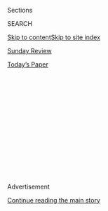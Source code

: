 <div id="app">

<div>

<div>

<div>

<div class="NYTAppHideMasthead css-1q2w90k e1suatyy0">

<div class="section css-ui9rw0 e1suatyy2">

<div class="css-eph4ug er09x8g0">

<div class="css-6n7j50">

</div>

<span class="css-1dv1kvn">Sections</span>

<div class="css-10488qs">

<span class="css-1dv1kvn">SEARCH</span>

</div>

[Skip to content](#site-content)[Skip to site index](#site-index)

</div>

<div id="masthead-section-label" class="css-1wr3we4 eaxe0e00">

[Sunday
Review](https://www.nytimes3xbfgragh.onion/section/opinion/sunday)

</div>

<div class="css-10698na e1huz5gh0">

</div>

</div>

<div id="masthead-bar-one" class="section hasLinks css-15hmgas e1csuq9d3">

<div class="css-uqyvli e1csuq9d0">

</div>

<div class="css-1uqjmks e1csuq9d1">

</div>

<div class="css-9e9ivx">

[](https://myaccount.nytimes3xbfgragh.onion/auth/login?response_type=cookie&client_id=vi)

</div>

<div class="css-1bvtpon e1csuq9d2">

[Today’s
Paper](https://www.nytimes3xbfgragh.onion/section/todayspaper)

</div>

</div>

</div>

</div>

<div data-aria-hidden="false">

<div id="site-content" data-role="main">

<div>

<div class="css-1aor85t" style="opacity:0.000000001;z-index:-1;visibility:hidden">

<div class="css-1hqnpie">

<div class="css-epjblv">

<span class="css-17xtcya">[Sunday
Review](/section/opinion/sunday)</span><span class="css-x15j1o">|</span><span class="css-fwqvlz">Waking
Up in
2030</span>

</div>

<div class="css-k008qs">

<div class="css-1iwv8en">

<span class="css-18z7m18"></span>

<div>

</div>

</div>

<span class="css-1n6z4y">https://nyti.ms/387Zj0r</span>

<div class="css-1705lsu">

<div class="css-4xjgmj">

<div class="css-4skfbu" data-role="toolbar" data-aria-label="Social Media Share buttons, Save button, and Comments Panel with current comment count" data-testid="share-tools">

  - 
  - 
  - 
  - 
    
    <div class="css-6n7j50">
    
    </div>

  - 
  - 

</div>

</div>

</div>

</div>

</div>

</div>

<div id="NYT_TOP_BANNER_REGION" class="css-13pd83m">

</div>

<div id="top-wrapper" class="css-1sy8kpn">

<div id="top-slug" class="css-l9onyx">

Advertisement

</div>

[Continue reading the main
story](#after-top)

<div class="ad top-wrapper" style="text-align:center;height:100%;display:block;min-height:250px">

<div id="top" class="place-ad" data-position="top" data-size-key="top">

</div>

</div>

<div id="after-top">

</div>

</div>

<div>

<div class="css-v5btjw etb61u70">

<div class="css-v05ibm etb61u71">

[Opinion](/section/opinion)

</div>

</div>

<div id="sponsor-wrapper" class="css-1hyfx7x">

<div id="sponsor-slug" class="css-19vbshk">

Supported by

</div>

[Continue reading the main
story](#after-sponsor)

<div id="sponsor" class="ad sponsor-wrapper" style="text-align:center;height:100%;display:block">

</div>

<div id="after-sponsor">

</div>

</div>

<div class="css-186x18t">

</div>

<div class="css-1vkm6nb ehdk2mb0">

# Waking Up in 2030

</div>

The suspended time of the pandemic has put history on fast-forward.

<div class="css-18e8msd">

<div class="css-vp77d3 epjyd6m0">

<div class="css-1p10dcb ey68jwv0" data-aria-hidden="true">

[![Ross
Douthat](https://static01.graylady3jvrrxbe.onion/images/2018/04/03/opinion/ross-douthat/ross-douthat-thumbLarge.png
"Ross Douthat")](https://www.nytimes3xbfgragh.onion/by/ross-douthat)

</div>

<div class="css-1baulvz">

By [<span class="css-1baulvz last-byline" itemprop="name">Ross
Douthat</span>](https://www.nytimes3xbfgragh.onion/by/ross-douthat)

<div class="css-8atqhb">

Opinion Columnist

</div>

</div>

</div>

  - June 27,
    2020

  - 
    
    <div class="css-4xjgmj">
    
    <div class="css-d8bdto" data-role="toolbar" data-aria-label="Social Media Share buttons, Save button, and Comments Panel with current comment count" data-testid="share-tools">
    
      - 
      - 
      - 
      - 
        
        <div class="css-6n7j50">
        
        </div>
    
      - 
      - 
    
    </div>
    
    </div>

</div>

<div class="css-79elbk" data-testid="photoviewer-wrapper">

<div class="css-z3e15g" data-testid="photoviewer-wrapper-hidden">

</div>

<div class="css-1a48zt4 ehw59r15" data-testid="photoviewer-children">

![<span class="css-16f3y1r e13ogyst0" data-aria-hidden="true">Wall
Street in New York on June
4.</span><span class="css-cnj6d5 e1z0qqy90" itemprop="copyrightHolder"><span class="css-1ly73wi e1tej78p0">Credit...</span><span><span>John
Taggart for The New York
Times</span></span></span>](https://static01.graylady3jvrrxbe.onion/images/2020/06/28/opinion/28douthat1/merlin_173217126_b8ea22c8-a030-4af1-a97c-9007e501f5e6-articleLarge.jpg?quality=75&auto=webp&disable=upscale)

</div>

</div>

</div>

<div class="section meteredContent css-1r7ky0e" name="articleBody" itemprop="articleBody">

<div class="css-1fanzo5 StoryBodyCompanionColumn">

<div class="css-53u6y8">

There is something peculiar about time during the pandemic. On the one
hand there’s a feeling that the normal calendar has simply stopped,
school schedules and sports seasons evaporating, one homebound day
passing much like another. It’s a feeling of hiatus, intermission, like
the days between Christmas and the new year, or some extra season
invented by a Renaissance pope to fix a lagging calendar.

Yet at the same time there’s a feeling of acceleration, of changes that
might have otherwise dragged out across a decade piling one atop the
other. The George Floyd protests and their electoral consequences, the
transformation of liberal institutions by internal agitation, the
changes happening to cities and corporations and colleges and churches —
in each case, trends that were working slowly have seemingly speeded up.

This means that when the coronavirus era finally ends, there will be a
Rip Van Winkle feeling — a sense of having been asleep and waking to
normality, except that we will have time-traveled and the normality will
resemble the year 2030 as it might have been without the virus, rather
than just a simple turn to 2021 or 2022.

</div>

</div>

<div>

</div>

<div class="css-1fanzo5 StoryBodyCompanionColumn">

<div class="css-53u6y8">

What will this 2030-in-2022 look like? First, certain key cultural
institutions will be increasingly consolidated and concentrated,
academia and journalism especially. In the newspaper industry much of
this process happened already, but Covid is delivering a swifter coup de
grâce to midsize daily newspapers and online start-ups, and handing
advantages to a few national entities (ahem) that they might have
otherwise taken five or 10 more years to gain.

</div>

</div>

<div class="css-1fanzo5 StoryBodyCompanionColumn">

<div class="css-53u6y8">

In higher education a similar transformation is being pulled forward:
Colleges were expecting a grim landscape in the later 2020s, because
2010s birthrates were so low, but now a decline in foreign enrollment
and an acceleration of online learning will threaten marginal state
schools and possibly close small liberal-arts colleges much sooner. (The
coronavirus experience is also likely to [push birthrates still
lower](https://www.brookings.edu/research/half-a-million-fewer-children-the-coming-covid-baby-bust/),
delaying any higher ed recovery by years or decades more.)

The likely winners will be the prestige schools and big state campuses,
who will have the resources to survive and expand and the name brands to
leverage in new online markets — though so long as pandemic fears keeps
kids close to home, the state schools may [gain some
ground](https://www.nytimes3xbfgragh.onion/2020/06/22/us/coronavirus-universities-brain-drain.html?searchResultPosition=1)
at the prestige schools’ expense.

In religion, the pandemic may strengthen certain forms of faith, but
that won’t save institutional churches from what Fordham’s David Gibson
calls [a “religion
recession”](https://religionandpolitics.org/2020/06/23/the-coming-religion-recession/)
caused by falling donations and shrunken attendance. Smaller churches
may suffer most, for the same tight-margins, high-overhead reasons that
restaurants are going under. But big religious bodies like Roman
Catholicism and the Southern Baptists will probably decline as well, in
a hurried-up version of the decay that awaited them with the next
decade’s worth of generational turnover. (Any Catholic diocese that
had a 10-year plan for closing or consolidating schools or parishes, for
instance, can expect to do the same thing but much faster.)

In politics, similarly, what was likely to be a slow-motion leftward
shift, as the less-married, less-religious, more ethnically diverse
younger generation gained more power, is being accelerated nationally by
the catastrophes of the Trump administration, which is putting states in
play for Democrats five or 10 years early.

</div>

</div>

<div class="css-1fanzo5 StoryBodyCompanionColumn">

<div class="css-53u6y8">

A political shift is certainly accelerating [within elite
institutions](https://www.nytimes3xbfgragh.onion/2020/06/12/opinion/nyt-tom-cotton-oped-liberalism.html),
where the younger generation is trying to establish a new ideological
consensus, a new set of standards and boundaries for behavior and
opinion, that otherwise would have advanced more slowly, with more
contestation, over the next 10 years. (That these institutions are
subject to the consolidating forces described above makes the battle to
control them more important, and the professional stakes more fraught.)

Finally in corporate America, there may be trends toward both
consolidation and dispersal. The former, because even federal
intervention probably won’t prevent small businesses from going under
while bigger businesses ride things out, accelerating the pre-existing
drift toward a less entrepreneurial, more monopolist America.

But the latter, because the remote-work experience, pandemic fears and
possibly-rising crime rates may encourage more companies to abandon the
great consolidated hubs of the digital age, or at least fling more
satellite campuses out to Idaho and Iowa and other lower-cost-of-living
states, dispersing talent back into the heartland for the first time in
two generations.

Of the trends I’ve described, only this last one seems like a hopeful
sign that post-pandemic America might become less sclerotic, less
decadent than the America of 2019. If one wanted to be especially
optimistic, one could add that maybe — maybe — a corporate dispersal
will reduce social stratification, and help create new intellectual,
journalistic and even religious centers.

But overall, the pandemic seems likely to bring us more quickly to a
future of consolidated power, weakened human-scale institutions and
growing ideological conformity. Along with far too many lives, that’s
what’s likely to be lost in this strange between-time: a decade’s worth
of chances to take an off-ramp, choose a different direction, or just
stand athwart 2030 yelling stop.

*The Times is committed to publishing* [*a diversity of
letters*](https://www.nytimes3xbfgragh.onion/2019/01/31/opinion/letters/letters-to-editor-new-york-times-women.html)
*to the editor. We’d like to hear what you think about this or any of
our articles. Here are some*
[*tips*](https://help.nytimes3xbfgragh.onion/hc/en-us/articles/115014925288-How-to-submit-a-letter-to-the-editor)*.
And here’s our email:*
[*letters@NYTimes.com*](mailto:letters@NYTimes.com)*.*

*Follow The New York Times Opinion section on*
[*Facebook*](https://www.facebookcorewwwi.onion/nytopinion)*,* [*Twitter
(@NYTOpinion)*](http://twitter.com/NYTOpinion) *and*
[*Instagram*](https://www.instagram.com/nytopinion/)*, join the Facebook
political discussion group,* [*Voting While
Female*](https://www.facebookcorewwwi.onion/groups/votingwhilefemale/)*.*

</div>

</div>

</div>

<div>

</div>

<div>

</div>

<div>

</div>

<div>

<div id="bottom-wrapper" class="css-1ede5it">

<div id="bottom-slug" class="css-l9onyx">

Advertisement

</div>

[Continue reading the main
story](#after-bottom)

<div id="bottom" class="ad bottom-wrapper" style="text-align:center;height:100%;display:block;min-height:90px">

</div>

<div id="after-bottom">

</div>

</div>

</div>

</div>

</div>

## Site Index

<div>

</div>

## Site Information Navigation

  - [© <span>2020</span> <span>The New York Times
    Company</span>](https://help.nytimes3xbfgragh.onion/hc/en-us/articles/115014792127-Copyright-notice)

<!-- end list -->

  - [NYTCo](https://www.nytco.com/)
  - [Contact
    Us](https://help.nytimes3xbfgragh.onion/hc/en-us/articles/115015385887-Contact-Us)
  - [Work with us](https://www.nytco.com/careers/)
  - [Advertise](https://nytmediakit.com/)
  - [T Brand Studio](http://www.tbrandstudio.com/)
  - [Your Ad
    Choices](https://www.nytimes3xbfgragh.onion/privacy/cookie-policy#how-do-i-manage-trackers)
  - [Privacy](https://www.nytimes3xbfgragh.onion/privacy)
  - [Terms of
    Service](https://help.nytimes3xbfgragh.onion/hc/en-us/articles/115014893428-Terms-of-service)
  - [Terms of
    Sale](https://help.nytimes3xbfgragh.onion/hc/en-us/articles/115014893968-Terms-of-sale)
  - [Site
    Map](https://spiderbites.nytimes3xbfgragh.onion)
  - [Help](https://help.nytimes3xbfgragh.onion/hc/en-us)
  - [Subscriptions](https://www.nytimes3xbfgragh.onion/subscription?campaignId=37WXW)

</div>

</div>

</div>

</div>
